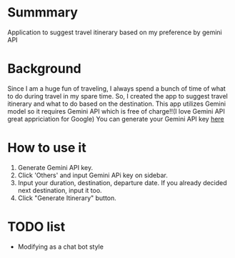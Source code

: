 # Summmary
Application to suggest travel itinerary based on my preference by gemini API

# Background
Since I am a huge fun of traveling, I always spend a bunch of time of what to do during travel in my spare time.
So, I created the app to suggest travel itinerary and what to do based on the destination.
This app utilizes Gemini model so it requires Gemini API which is free of charge!!(I love Gemini API great appriciation for Google)
You can generate your Gemini API key [here](https://aistudio.google.com/app/apikey)

# How to use it
1. Generate Gemini API key.
2. Click 'Others' and input Gemini APi key on sidebar.
3. Input your duration, destination, departure date. If you already decided next destination, input it too.
4. Click "Generate Itinerary" button.

# TODO list
- Modifying as a chat bot style
